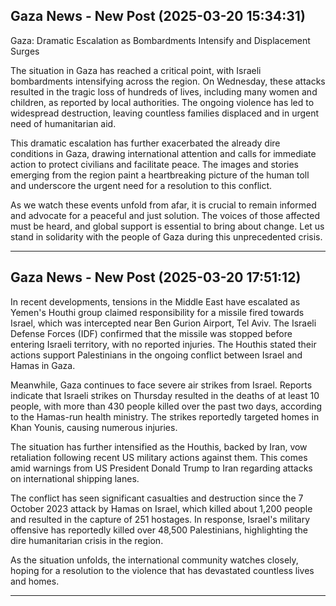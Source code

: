 ## Gaza News - New Post (2025-03-20 15:34:31)

Gaza: Dramatic Escalation as Bombardments Intensify and Displacement Surges

The situation in Gaza has reached a critical point, with Israeli bombardments intensifying across the region. On Wednesday, these attacks resulted in the tragic loss of hundreds of lives, including many women and children, as reported by local authorities. The ongoing violence has led to widespread destruction, leaving countless families displaced and in urgent need of humanitarian aid.

This dramatic escalation has further exacerbated the already dire conditions in Gaza, drawing international attention and calls for immediate action to protect civilians and facilitate peace. The images and stories emerging from the region paint a heartbreaking picture of the human toll and underscore the urgent need for a resolution to this conflict.

As we watch these events unfold from afar, it is crucial to remain informed and advocate for a peaceful and just solution. The voices of those affected must be heard, and global support is essential to bring about change. Let us stand in solidarity with the people of Gaza during this unprecedented crisis.

---

## Gaza News - New Post (2025-03-20 17:51:12)

In recent developments, tensions in the Middle East have escalated as Yemen's Houthi group claimed responsibility for a missile fired towards Israel, which was intercepted near Ben Gurion Airport, Tel Aviv. The Israeli Defense Forces (IDF) confirmed that the missile was stopped before entering Israeli territory, with no reported injuries. The Houthis stated their actions support Palestinians in the ongoing conflict between Israel and Hamas in Gaza.

Meanwhile, Gaza continues to face severe air strikes from Israel. Reports indicate that Israeli strikes on Thursday resulted in the deaths of at least 10 people, with more than 430 people killed over the past two days, according to the Hamas-run health ministry. The strikes reportedly targeted homes in Khan Younis, causing numerous injuries.

The situation has further intensified as the Houthis, backed by Iran, vow retaliation following recent US military actions against them. This comes amid warnings from US President Donald Trump to Iran regarding attacks on international shipping lanes.

The conflict has seen significant casualties and destruction since the 7 October 2023 attack by Hamas on Israel, which killed about 1,200 people and resulted in the capture of 251 hostages. In response, Israel's military offensive has reportedly killed over 48,500 Palestinians, highlighting the dire humanitarian crisis in the region.

As the situation unfolds, the international community watches closely, hoping for a resolution to the violence that has devastated countless lives and homes.

---

